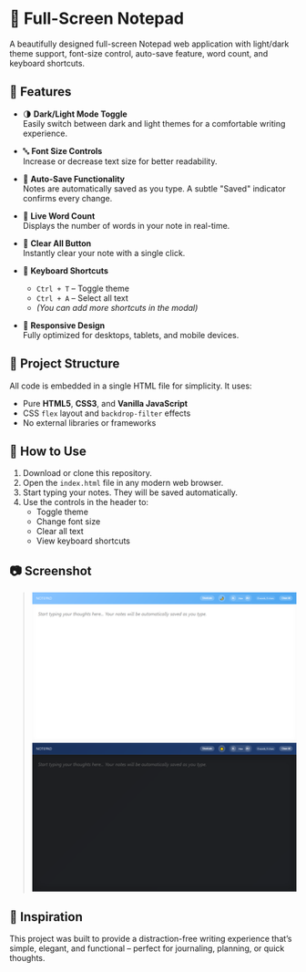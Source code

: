 # 📝 Full-Screen Notepad

A beautifully designed full-screen Notepad web application with light/dark theme support, font-size control, auto-save feature, word count, and keyboard shortcuts.

## 🚀 Features

- 🌗 **Dark/Light Mode Toggle**  
  Easily switch between dark and light themes for a comfortable writing experience.

- 🔤 **Font Size Controls**  
  Increase or decrease text size for better readability.

- 💾 **Auto-Save Functionality**  
  Notes are automatically saved as you type. A subtle "Saved" indicator confirms every change.

- 🧮 **Live Word Count**  
  Displays the number of words in your note in real-time.

- 🧼 **Clear All Button**  
  Instantly clear your note with a single click.

- 🎹 **Keyboard Shortcuts**
  - `Ctrl + T` – Toggle theme  
  - `Ctrl + A` – Select all text  
  - *(You can add more shortcuts in the modal)*

- 📱 **Responsive Design**  
  Fully optimized for desktops, tablets, and mobile devices.

## 📁 Project Structure

All code is embedded in a single HTML file for simplicity. It uses:

- Pure **HTML5**, **CSS3**, and **Vanilla JavaScript**
- CSS `flex` layout and `backdrop-filter` effects
- No external libraries or frameworks

## 🔧 How to Use

1. Download or clone this repository.
2. Open the `index.html` file in any modern web browser.
3. Start typing your notes. They will be saved automatically.
4. Use the controls in the header to:
   - Toggle theme
   - Change font size
   - Clear all text
   - View keyboard shortcuts

## 📷 Screenshot

> ![Full-Screen Notepad - light mode - Screenshot](./l.png)
> ![Full-Screen Notepad - dark mode - Screenshot](./d.png)

## 🧠 Inspiration

This project was built to provide a distraction-free writing experience that’s simple, elegant, and functional – perfect for journaling, planning, or quick thoughts.

